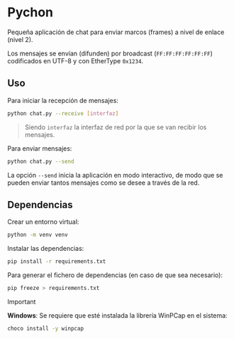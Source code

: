 # Pychon

Pequeña aplicación de chat para enviar marcos (frames) a nivel de enlace (nivel 2).

Los mensajes se envían (difunden) por broadcast (`FF:FF:FF:FF:FF:FF`) codificados en UTF-8 y con EtherType `0x1234`.

## Uso

Para iniciar la recepción de mensajes:

```bash
python chat.py --receive [interfaz]
```

> Siendo `interfaz` la interfaz de red por la que se van recibir los mensajes.

Para enviar mensajes:

```bash
python chat.py --send
```

La opción `--send` inicia la aplicación en modo interactivo, de modo que se pueden enviar tantos mensajes como se desee a través de la red.

## Dependencias

Crear un entorno virtual:

```bash
python -m venv venv
```

Instalar las dependencias:

```bash
pip install -r requirements.txt
```

Para generar el fichero de dependencias (en caso de que sea necesario):

```bash
pip freeze > requirements.txt
```

> [!IMPORTANT]
> 
> **Windows**: Se requiere que esté instalada la librería WinPCap en el sistema:
> 
> ```bash
> choco install -y winpcap
> ```

